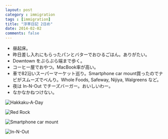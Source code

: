 ```yaml
---
layout: post
category : immigration
tags : [immigration]
title: "浮草日記 2日め"
date: 2014-02-02
comments: false
---
```


* 昼起床。&nbsp;  
* 昨日差し入れにもらったパンとバターでおひるごはん。ありがたい。&nbsp;  
* Downtown をぶらぶら端まで歩く。&nbsp;  
* コーヒー屋でおやつ。MacBook率が高い。&nbsp;  
* 車で82沿いスーパーマーケット巡り。Smartphone car mount買ったのでナビがスムーズでべんり。Whole Foods, Safeway, Nijiya, Walgreens など。&nbsp;  
* 夜は In-N-Out でチーズバーガー。おいしいわー。 
* なかなかねつけない。&nbsp;  

![Hakkaku-A-Day](https://lh6.googleusercontent.com/-JUpWfkZV3kM/Uu84O9yoC7I/AAAAAAABlwM/rBczVurE0ts/w689-h517-no/14+-+1)

![Red Rock](https://lh5.googleusercontent.com/-y0G07tz7tWk/Uu7g77p4KJI/AAAAAAABlsc/MQwhDLSK9wY/w689-h517-no/14+-+1)

![Smartphone car mount](https://lh4.googleusercontent.com/-1aOgEfIZWfw/Uu9EmoO3BBI/AAAAAAABlw8/F24i_xzDpS0/w689-h517-no/14+-+1)

![In-N-Out](https://lh3.googleusercontent.com/-kKH_9e5ga8A/Uu8VEyo5mlI/AAAAAAABlt8/4ZZPj693rMs/w689-h517-no/14+-+1)
